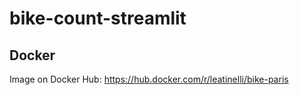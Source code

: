 # bike-count-streamlit

## Docker

Image on Docker Hub: https://hub.docker.com/r/leatinelli/bike-paris


